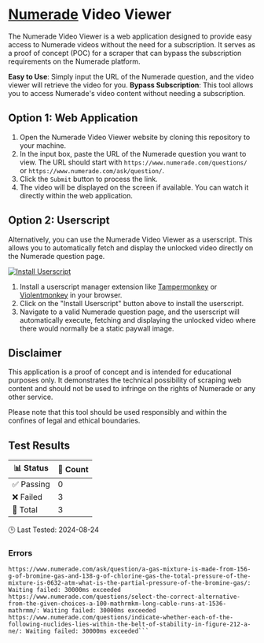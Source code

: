 # [Numerade](https://www.numerade.com) Video Viewer

The Numerade Video Viewer is a web application designed to provide easy access to Numerade videos without the need for a subscription. It serves as a proof of concept (POC) for a scraper that can bypass the subscription requirements on the Numerade platform.

**Easy to Use**: Simply input the URL of the Numerade question, and the video viewer will retrieve the video for you.
**Bypass Subscription**: This tool allows you to access Numerade's video content without needing a subscription.

## Option 1: Web Application

1. Open the Numerade Video Viewer website by cloning this repository to your machine.
2. In the input box, paste the URL of the Numerade question you want to view. The URL should start with `https://www.numerade.com/questions/` or `https://www.numerade.com/ask/question/`.
3. Click the `Submit` button to process the link.
4. The video will be displayed on the screen if available. You can watch it directly within the web application.

## Option 2: Userscript
Alternatively, you can use the Numerade Video Viewer as a userscript. This allows you to automatically fetch and display the unlocked video directly on the Numerade question page.

[![Install Userscript](https://img.shields.io/badge/Install-Userscript-green?style=for-the-badge)](https://github.com/GooglyBlox/free-numerade-videos/raw/main/userscript/numerade-video-viewer.user.js)
1. Install a userscript manager extension like [Tampermonkey](https://chromewebstore.google.com/detail/tampermonkey/dhdgffkkebhmkfjojejmpbldmpobfkfo) or [Violentmonkey](https://chromewebstore.google.com/detail/violentmonkey/jinjaccalgkegednnccohejagnlnfdag) in your browser.
2. Click on the "Install Userscript" button above to install the userscript.
3. Navigate to a valid Numerade question page, and the userscript will automatically execute, fetching and displaying the unlocked video where there would normally be a static paywall image.

## Disclaimer

This application is a proof of concept and is intended for educational purposes only. It demonstrates the technical possibility of scraping web content and should not be used to infringe on the rights of Numerade or any other service.

Please note that this tool should be used responsibly and within the confines of legal and ethical boundaries.























































## Test Results

| 📊 Status | 🔢 Count |
|-----------|----------|
| ✅ Passing | 0 |
| ❌ Failed | 3 |
| 🔬 Total | 3 |

🕒 Last Tested: 2024-08-24

### Errors
```
https://www.numerade.com/ask/question/a-gas-mixture-is-made-from-156-g-of-bromine-gas-and-138-g-of-chlorine-gas-the-total-pressure-of-the-mixture-is-0632-atm-what-is-the-partial-pressure-of-the-bromine-gas/: Waiting failed: 30000ms exceeded
https://www.numerade.com/questions/select-the-correct-alternative-from-the-given-choices-a-100-mathrmkm-long-cable-runs-at-1536-mathrmm/: Waiting failed: 30000ms exceeded
https://www.numerade.com/questions/indicate-whether-each-of-the-following-nuclides-lies-within-the-belt-of-stability-in-figure-212-a-ne/: Waiting failed: 30000ms exceeded```

